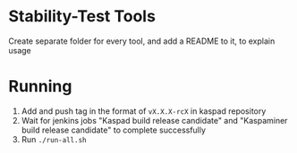 # Stability-Test Tools
Create separate folder for every tool, and add a README to it, to explain usage

# Running
1. Add and push tag in the format of `vX.X.X-rcX` in kaspad repository
2. Wait for jenkins jobs "Kaspad build release candidate" and "Kaspaminer build release candidate" to complete successfully
3. Run `./run-all.sh`
